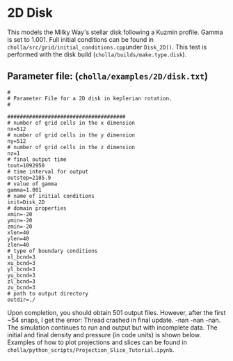 # 2D Disk
This models the Milky Way's stellar disk following a Kuzmin profile. Gamma is set to 1.001. Full initial conditions can be found in `cholla/src/grid/initial_conditions.cpp`under `Disk_2D()`. This test is performed with the disk build (`cholla/builds/make.type.disk`).  

## Parameter file: (`cholla/examples/2D/disk.txt`)
```
#
# Parameter File for a 2D disk in keplerian rotation.
#

######################################
# number of grid cells in the x dimension
nx=512
# number of grid cells in the y dimension
ny=512
# number of grid cells in the z dimension
nz=1
# final output time
tout=1092950
# time interval for output
outstep=2185.9
# value of gamma
gamma=1.001
# name of initial conditions
init=Disk_2D
# domain properties
xmin=-20
ymin=-20
zmin=-20
xlen=40
ylen=40
zlen=40
# type of boundary conditions
xl_bcnd=3
xu_bcnd=3
yl_bcnd=3
yu_bcnd=3
zl_bcnd=3
zu_bcnd=3
# path to output directory
outdir=./
```
Upon completion, you should obtain 501 output files. However, after the first ~54 snaps, I get the error: Thread crashed in final update. -nan -nan -nan. The simulation continues to run and output but with incomplete data. The initial and final density and pressure (in code units) is shown below. Examples of how to plot projections and slices can be found in `cholla/python_scripts/Projection_Slice_Tutorial.ipynb`.  
<!---<img src="./images/2drayleigh-taylor_gravity_density_xy.png" width="1200" />  
<img src="./images/2drayleigh-taylor_gravity_pressure_xy.png" width="1200" />  -->
